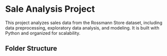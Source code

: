  # Sale Analysis Project

This project analyzes sales data from the Rossmann Store dataset, including data preprocessing, exploratory data analysis, and modeling. It is built with Python and organized for scalability.

## Folder Structure

